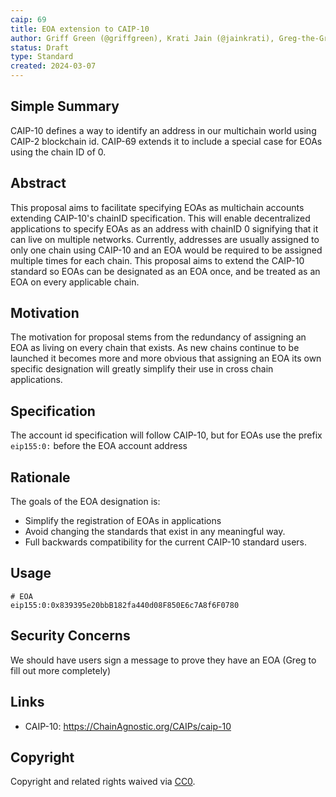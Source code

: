 ```yaml
---
caip: 69
title: EOA extension to CAIP-10
author: Griff Green (@griffgreen), Krati Jain (@jainkrati), Greg-the-Greek (Please edit Greg!)
status: Draft
type: Standard
created: 2024-03-07
---
```



## Simple Summary

CAIP-10 defines a way to identify an address in our multichain world using
CAIP-2 blockchain id. CAIP-69 extends it to include a special case for EOAs
using the chain ID of 0.


## Abstract

This proposal aims to facilitate specifying EOAs as multichain accounts
extending CAIP-10's chainID specification. This will enable decentralized
applications to specify EOAs as an address with chainID 0 signifying that it can
live on multiple networks. Currently, addresses are usually assigned to only one
chain using CAIP-10 and an EOA would be required to be assigned multiple times 
for each chain. This proposal aims to extend the CAIP-10 standard so EOAs can be 
designated as an EOA once, and be treated as an EOA on every applicable chain.


## Motivation

The motivation for proposal stems from the redundancy of assigning an EOA
as living on every chain that exists. As new chains continue to be launched
it becomes more and more obvious that assigning an EOA its own specific
designation will greatly simplify their use in cross chain applications.


## Specification

The account id specification will follow CAIP-10, but for EOAs use the 
prefix `eip155:0:` before the EOA account address


## Rationale

The goals of the EOA designation is:
- Simplify the registration of EOAs in applications
- Avoid changing the standards that exist in any meaningful way.
- Full backwards compatibility for the current CAIP-10 standard users.


## Usage

```
# EOA
eip155:0:0x839395e20bbB182fa440d08F850E6c7A8f6F0780
```


## Security Concerns

We should have users sign a message to prove they have an EOA (Greg to fill out more completely)


## Links

- CAIP-10: https://ChainAgnostic.org/CAIPs/caip-10


## Copyright

Copyright and related rights waived via [CC0](../LICENSE).
